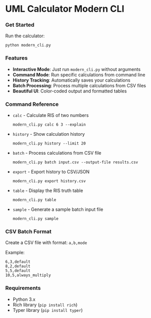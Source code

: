 # UML Calculator Modern CLI

### Get Started

Run the calculator:
```
python modern_cli.py
```

### Features

- **Interactive Mode**: Just run `modern_cli.py` without arguments
- **Command Mode**: Run specific calculations from command line
- **History Tracking**: Automatically saves your calculations
- **Batch Processing**: Process multiple calculations from CSV files
- **Beautiful UI**: Color-coded output and formatted tables

### Command Reference

- `calc` - Calculate RIS of two numbers
  ```
  modern_cli.py calc 6 3 --explain
  ```

- `history` - Show calculation history
  ```
  modern_cli.py history --limit 20
  ```

- `batch` - Process calculations from CSV file
  ```
  modern_cli.py batch input.csv --output-file results.csv
  ```

- `export` - Export history to CSV/JSON
  ```
  modern_cli.py export history.csv
  ```

- `table` - Display the RIS truth table
  ```
  modern_cli.py table
  ```

- `sample` - Generate a sample batch input file
  ```
  modern_cli.py sample
  ```

### CSV Batch Format

Create a CSV file with format: `a,b,mode`

Example:
```
6,3,default
8,2,default
5,5,default
10,5,always_multiply
```

### Requirements

- Python 3.x
- Rich library (`pip install rich`)
- Typer library (`pip install typer`)

